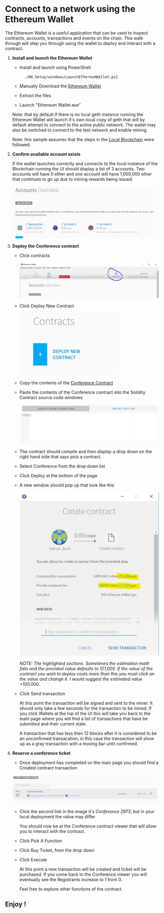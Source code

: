 # Connect to a network using the Ethereum Wallet #

The Ethereum Wallet is a useful application that can be used to inspect contracts, accounts, transactions 
and events on the chain. This walk through will step you through using the wallet to deploy and interact with 
a contract.

1. **Install and launch the Ethereum Wallet**

    * Install and launch using PowerShell

            ./00.Setup/windows/LaunchEthereumWallet.ps1
    
    * Manually Download the [Ethereum Wallet]
    * Extract the files
    * Launch "Ethereum Wallet.exe"

    Note: that by default if there is no local geth instance running the Ethereum Wallet will launch it's own local
    copy of geth that will by default attempt to connect to the active public network. The wallet may also be switched
    to connect to the test network and enable mining.

    Note: this sample assumes that the steps in the [Local Blockchain](../01.LocalBlockchain) were followed.

2. **Confirm available account exists**

    If the wallet launches correctly and connects to the local instance of the Blockchain running the 
    UI should display a list of 3 accounts. Two accounts will have 0 ether and one account will have 1,000,000 ether that continues to go up due to mining rewards being issued.

    ![Wallet Accounts](../images/walletAccounts.jpg)

3. **Deploy the Conference contract**
    * Click contracts

        ![Click Contracts](../images/clickContracts.jpg)

    * Click Deploy New Contract

        ![Deploy New Contract](../images/deployNewContract.jpg)
    
    * Copy the contents of the [Conference Contract](../Contracts/Conference.sol)
    * Paste the contents of the Conference contract into the Solidity Contract source code windows

        ![Paste Contract Code](../images/pasteContractCode.jpg)
    * The contract should compile and then display a drop down on the right hand side that says
    pick a contract.
    * Select Conference from the drop down list
    * Click Deploy at the bottom of the page
    * A new window should pop up that look like this

        ![Sign contract](../images/signContract.jpg)
    
        *NOTE: The highlighted sections. Sometimes the estimation math fails and the provided value defaults
        to 121,000. If the value of the contract you wish to deploy costs more than this you must click on 
        the value and change it. I would suggest the estimated value +100,000.*
    * Click Send transaction
    
        At this point the transaction will be signed and sent to the miner. It should only take a few seconds
        for the transaction to be mined. If you click Wallets at the top of the UI this will take you back to the main page where you will find a list of transactions that have be submitted and their current state. 

        A transaction that has less then 12 blocks after it is considered to be an unconfirmed transacation,
        in this case the transaction will show up as a gray transaction with a moving bar until confirmed.

4. **Reserve a conference ticket**
    * Once deployment has completed on the main page you should find a Created contract transaction

    ![Created contract](../images/createdContract.jpg)

    * Click the second link in the image it's *Conference 2973*, but in your local deployment the value may differ
    
        You should now be at the Conference contract viewer that will allow you to interact with the contract.
    * Click Pick A Function
    * Click Buy Ticket, from the drop down
    * Click Execute

        At this point a new transaction will be created and ticket will be purchased. If you come back to the Conference viewer you will eventually see the Registrants increase to 1 from 0.

        Feel free to explore other functions of the contract.

## Enjoy !


[Ethereum Wallet]:https://github.com/ethereum/mist/releases